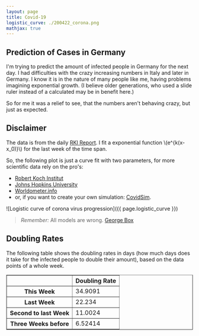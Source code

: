 ```yaml
---
layout: page
title: Covid-19
logistic_curve: ./200422_corona.png
mathjax: true
---
```


## Prediction of Cases in Germany

I'm trying to predict the amount of infected people in Germany for the next day. I had
difficulties with the crazy increasing numbers in Italy and later in Germany. I know it is
in the nature of many people like me, having problems imagining exponential growth. (I
believe older generations, who used a slide ruler instead of a calculated may be in benefit
here.)

So for me it was a relief to see, that the numbers aren't behaving crazy, but just as
expected.

## Disclaimer

The data is from the daily [RKI
Report](https://www.rki.de/DE/Content/InfAZ/N/Neuartiges_Coronavirus/Fallzahlen.html). I
fit a exponential function \\(e^{k(x-x_0)}\\) for the last week of the time span.

So, the following plot is just a curve fit with two parameters, for more scientific data
rely on the pro's:

* [Robert Koch Institut](https://www.rki.de/DE/Content/InfAZ/N/Neuartiges_Coronavirus/nCoV.html)
* [Johns Hopkins University](https://gisanddata.maps.arcgis.com/apps/opsdashboard/index.html#/bda7594740fd40299423467b48e9ecf6)
* [Worldometer.info](https://www.worldometers.info/coronavirus/country/germany/)
* or, if you want to create your own simulation: [CovidSim](http://covidsim.eu).

![Logistic curve of corona virus progression]({{ page.logistic_curve }})

> *Remember:* All models are wrong. [George Box](https://en.wikipedia.org/wiki/All_models_are_wrong)

## Doubling Rates

The following table shows the doubling rates in days (how much days does it take for the infected people to double their amount),
based on the data points of a whole week. 
<table border="1" class="dataframe">
  <thead>
    <tr style="text-align: right;">
      <th></th>
      <th>Doubling Rate</th>
    </tr>
  </thead>
  <tbody>
    <tr>
      <th>This Week</th>
      <td>34.9091</td>
    </tr>
    <tr>
      <th>Last Week</th>
      <td>22.234</td>
    </tr>
    <tr>
      <th>Second to last Week</th>
      <td>11.0024</td>
    </tr>
    <tr>
      <th>Three Weeks before</th>
      <td>6.52414</td>
    </tr>
  </tbody>
</table>
